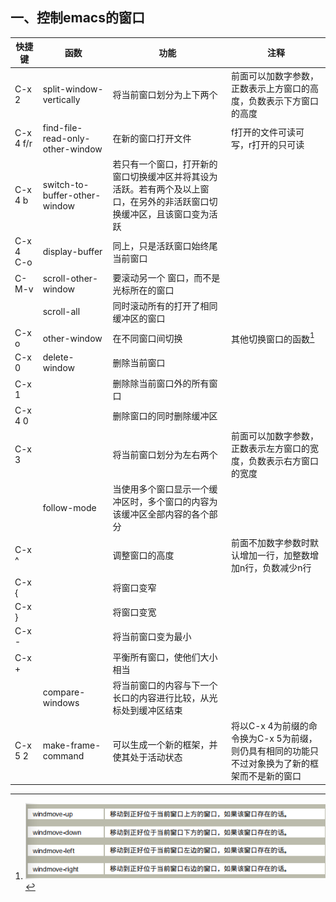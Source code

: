 ## 一、控制emacs的窗口

| 快捷键    | 函数                             | 功能                                                         | 注释                                                         |
| --------- | -------------------------------- | ------------------------------------------------------------ | ------------------------------------------------------------ |
| C-x 2     | split-window-vertically          | 将当前窗口划分为上下两个                                     | 前面可以加数字参数，正数表示上方窗口的高度，负数表示下方窗口的高度 |
| C-x 4 f/r | find-file-read-only-other-window | 在新的窗口打开文件                                           | f打开的文件可读可写，r打开的只可读                           |
| C-x 4 b   | switch-to-buffer-other-window    | 若只有一个窗口，打开新的窗口切换缓冲区并将其设为活跃。若有两个及以上窗口，在另外的非活跃窗口切换缓冲区，且该窗口变为活跃 |                                                              |
| C-x 4 C-o | display-buffer                   | 同上，只是活跃窗口始终尾当前窗口                             |                                                              |
| C-M-v     | scroll-other-window              | 要滚动另一个 窗口，而不是光标所在的窗口                      |                                                              |
|           | scroll-all                       | 同时滚动所有的打开了相同缓冲区的窗口                         |                                                              |
| C-x o     | other-window                     | 在不同窗口间切换                                             | 其他切换窗口的函数[^1]                                       |
| C-x 0     | delete-window                    | 删除当前窗口                                                 |                                                              |
| C-x 1     |                                  | 删除除当前窗口外的所有窗口                                   |                                                              |
| C-x 4 0   |                                  | 删除窗口的同时删除缓冲区                                     |                                                              |
| C-x 3     |                                  | 将当前窗口划分为左右两个                                     | 前面可以加数字参数，正数表示左方窗口的宽度，负数表示右方窗口的宽度 |
|           | follow-mode                      | 当使用多个窗口显示一个缓冲区时，多个窗口的内容为该缓冲区全部内容的各个部分 |                                                              |
| C-x  ^    |                                  | 调整窗口的高度                                               | 前面不加数字参数时默认增加一行，加整数增加n行，负数减少n行   |
| C-x {     |                                  | 将窗口变窄                                                   |                                                              |
| C-x }     |                                  | 将窗口变宽                                                   |                                                              |
| C-x -     |                                  | 将当前窗口变为最小                                           |                                                              |
| C-x +     |                                  | 平衡所有窗口，使他们大小相当                                 |                                                              |
|           | compare-windows                  | 将当前窗口的内容与下一个长口的内容进行比较，从光标处到缓冲区结束 |                                                              |
| C-x 5 2   | make-frame-command               | 可以生成一个新的框架，并使其处于活动状态                     | 将以C-x 4为前缀的命令换为C-x 5为前缀，则仍具有相同的功能只不过对象换为了新的框架而不是新的窗口 |

[^1]: <img src="./image/6.png">
